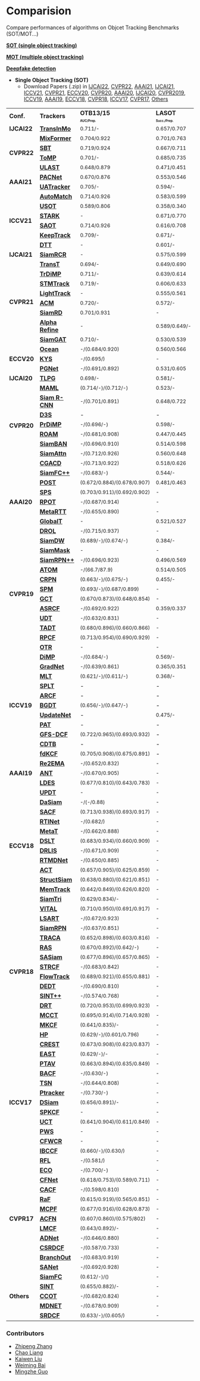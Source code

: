 # Comparision
Compare performances of algorithms on Objcet Tracking Benchmarks (SOT/MOT...)
 
[**SOT (single object tracking)**](https://github.com/JudasDie/Comparison/README.md)

[**MOT (multiple object tracking)**](https://github.com/JudasDie/Comparison/blob/master/Multiple%20Object%20Tracking.md)

[**Deepfake detection**](https://github.com/JudasDie/Comparison/blob/master/Deepfake%20detection.md)


<!-- #### Contents
- [Single Objetc Tracking]() -->


- **Single Object Tracking (SOT)**  
   - Download Papers (.zip) in [IJCAI22](https://drive.google.com/drive/folders/1Xsqj0XGU7cd1QBPqA56hoH4_VIetAoGW?usp=sharing), [CVPR22](https://drive.google.com/drive/folders/16uPvKSKQAz1XFxrM-02PJVC2Hv9ALC-s?usp=sharing), [AAAI21](https://drive.google.com/drive/folders/1UF6A6fGtVa1pt9EICBt6F5OaCUSubUUP?usp=sharing), [IJCAI21](https://drive.google.com/drive/folders/1B2ehCw-7TI7X_eT09q_8ED1F2aycyPDv?usp=sharing), [ICCV21](https://drive.google.com/drive/folders/1aAtR8dE3t8DzvHPWRM8ltt9NAK4AEAve?usp=sharing), [CVPR21](https://drive.google.com/drive/folders/1mpuSefT7ztEKRdRsijTZaAqSypJ_EdSl?usp=sharing), [ECCV20](), [CVPR20](https://drive.google.com/file/d/1eBlzvliOIq508uYeAT5YjPPc_5ZSATXd/view?usp=sharing), [AAAI20](https://drive.google.com/file/d/1EKQHhWVcbzbNQ_4bEIBDP0QOj44vcSMG/view?usp=sharing), [IJCAI20](https://drive.google.com/drive/folders/1tSxv0PIiXl9ZtNIbauf0eLdb3hSKp3Hq?usp=sharing), [CVPR2019](https://drive.google.com/file/d/1M-bWTbtktgha3FinC8YBuIlGZi29BJDP/view?usp=sharing), [ICCV19](https://drive.google.com/file/d/1SGRayZUYMnWm0KdR6xtJr6Jj8aiAsgY_/view?usp=sharing), [AAAI19](https://drive.google.com/file/d/1-h8aqzIprta5jv6RpDThMMCkUaVprNTg/view?usp=sharing), [ECCV18](https://drive.google.com/file/d/1WtAMh6DBlpQ7_5AYFeoABo4rOoMMSblK/view?usp=sharing), [CVPR18](https://drive.google.com/file/d/1OsWnHf-b4ZW1C_5GH6EKx5I8qyHg6Fd0/view?usp=sharing), [ICCV17](https://drive.google.com/file/d/19FtR_qHYMcK2rPmGBzr9HknQr5ru-rgt/view?usp=sharing), [CVPR17](https://drive.google.com/file/d/1xyC7OSbs1wN3Vgy69mU99O1H2sMdf11n/view?usp=sharing), [Others](https://drive.google.com/file/d/1fXQi9N0f7mAvsVV11ksfFOCewjol5Dml/view?usp=sharing)


<table class="center">
   </font>
<font size="1" face="Courier New" >
   <tr>
      <td rowspan="2";><b>Conf.<b></td>
      <td rowspan="2"><b>Trackers<b></td>
      <td><b>OTB13/15<b></td>
      <td><b>LASOT<b></td>
      <td><b>GOT10K<b></td>
      <td><b>TrackingNet<b></td>
      <td><b>VOT20<b></td>
      <td><b>VOT19<b></td>
      <td><b>VOT18<b></td>
      <td><b>VOT17<b></td>
      <td><b>VOT16<b></td>
      <td><b>UAV123<b></td>
      <td><b>NFS<b></td>
      <td><b>TC128<b></td>
      <td><b>OxUvA<b></td>
      <td><b>VOT18LT<b></td>
      <td><b>TNL2K<b></td>
   </tr>
   <tr>
      <td><font size="1"> <b><sup>AUC/Prep.<sup><b></td>
      <td><font size="1"> <b><sup>Succ./Prep.<sup><b></td>
      <td><font size="1"> <b><sup>AO/SR0.5/SR0.75<sup><b></td>
      <td><font size="1"> <b><sup>Succ./Prep.<sup><b></td>
      <td><font size="1"> <b><sup>A/R/EAO<sup><b></td>
      <td><font size="1"> <b><sup>A/R/EAO<sup><b></td>
      <td><font size="1"> <b><sup>A/R/EAO<sup><b></td>
      <td><font size="1"> <b><sup>A/R/EAO<sup><b></td>
      <td><font size="1"> <b><sup>A/R/EAO<sup><b></td>
      <td><font size="1"> <b><sup>Succ./Prep.<sup><b></td>
      <td><font size="1"> <b><sup>Succ./Prep.<sup><b></td>
      <td><font size="1"> <b><sup>Succ./Prep.<sup><b></td>
      <td><font size="1"> <b><sup>M/TPR/TNR<sup><b></td>
      <td><font size="1"> <b><sup>Pr/Re/F<sup><b></td>
      <td><font size="1"> <b><sup>Succ./Prep.<sup><b></td>
   </tr>
    <tr>
      <td rowspan="1"><b>IJCAI22<b></td>
      <td><b><a href="https://arxiv.org/abs/2201.02526">TransInMo</a><b></td>
      <td><sub>0.711/-<sub></td>
      <td><sub>0.657/0.707<sub></td>
      <td><sub>-<sub></td>
      <td><sub>0.817/-<sub></td>
      <td><sub>-<sub></td>
      <td><sub>-<sub></td>
      <td><sub>-<sub></td>
      <td><sub>-<sub></td>
      <td><sub>-<sub></td>
      <td><sub>0.690/0.890<sub></td>
      <td><sub>0.668/0.802<sub></td>
      <td><sub>-<sub></td>
      <td><sub>-<sub></td>
      <td><sub>-<sub></td>
      <td><sub>0.520/0.527<sub></td>
   </tr>
    <tr>
      <td rowspan="4"><b>CVPR22<b></td>
      <td><b><a href="https://arxiv.org/abs/2203.11082">MixFormer</a><b></td>
      <td><sub>0.704/0.922<sub></td>
      <td><sub>0.701/0.763<sub></td>
      <td><sub>0.712/0.800/0.678<sub></td>
      <td><sub>0.839/0.831<sub></td>
      <td><sub>0.762/0.855/0.555<sub></td>
      <td><sub>-<sub></td>
      <td><sub>-<sub></td>
      <td><sub>-<sub></td>
      <td><sub>-<sub></td>
      <td><sub>0.704/0.918<sub></td>
      <td><sub>-<sub></td>
      <td><sub>-<sub></td>
      <td><sub>-<sub></td>
      <td><sub>-<sub></td>
      <td><sub>-<sub></td>
   </tr>
    <tr>
      <td><b><a href="https://arxiv.org/abs/2203.01666">SBT</a><b></td>
      <td><sub>0.719/0.924<sub></td>
      <td><sub>0.667/0.711<sub></td>
      <td><sub>0.704/0.808/0.647<sub></td>
      <td><sub>-<sub></td>
      <td><sub>0.753/0.834/0.529<sub></td>
      <td><sub>-<sub></td>
      <td><sub>-<sub></td>
      <td><sub>-<sub></td>
      <td><sub>-<sub></td>
      <td><sub>-<sub></td>
      <td><sub>-<sub></td>
      <td><sub>-<sub></td>
      <td><sub>-<sub></td>
      <td><sub>-<sub></td>
      <td><sub>-<sub></td>
   </tr>
    <tr>
      <td><b><a href="https://arxiv.org/abs/2203.11192">ToMP</a><b></td>
      <td><sub>0.701/-<sub></td>
      <td><sub>0.685/0.735<sub></td>
      <td><sub>-<sub></td>
      <td><sub>0.815/0.789<sub></td>
      <td><sub>0.453/0.814/0.309<sub></td>
      <td><sub>-<sub></td>
      <td><sub>-<sub></td>
      <td><sub>-<sub></td>
      <td><sub>-<sub></td>
      <td><sub>0.690/-<sub></td>
      <td><sub>0.669/-<sub></td>
      <td><sub>-<sub></td>
      <td><sub>-<sub></td>
      <td><sub>-<sub></td>
      <td><sub>-<sub></td>
   </tr>
    <tr>
      <td><b><a href="https://arxiv.org/abs/2204.01475">ULAST</a><b></td>
      <td><sub>0.648/0.879<sub></td>
      <td><sub>0.471/0.451<sub></td>
      <td><sub>-<sub></td>
      <td><sub>0.654/0.592<sub></td>
      <td><sub>-<sub></td>
      <td><sub>-<sub></td>
      <td><sub>0.571/0.286/0.355<sub></td>
      <td><sub>-<sub></td>
      <td><sub>0.603/0.214/0.417<sub></td>
      <td><sub>-<sub></td>
      <td><sub>-<sub></td>
      <td><sub>-<sub></td>
      <td><sub>-<sub></td>
      <td><sub>-<sub></td>
      <td><sub>-<sub></td>
   </tr>
    <tr>
      <td rowspan="2"><b>AAAI21<b></td>
      <td><b><a href="https://ojs.aaai.org/index.php/AAAI/article/view/16443">PACNet</a><b></td>
      <td><sub>0.670/0.876<sub></td>
      <td><sub>0.553/0.546<sub></td>
      <td><sub>0.582/0.685/0.443<sub></td>
      <td><sub>0.760/0.726<sub></td>
      <td><sub>-<sub></td>
      <td><sub>0.573/0.401/0.300<sub></td>
      <td><sub>-<sub></td>
      <td><sub>-<sub></td>
      <td><sub>-<sub></td>
      <td><sub>0.620/0.827<sub></td>
      <td><sub>-<sub></td>
      <td><sub>-<sub></td>
      <td><sub>-<sub></td>
      <td><sub>-<sub></td>
      <td><sub>-<sub></td>
   </tr>
    <tr>
      <td><b><a href="https://ojs.aaai.org/index.php/AAAI/article/view/16473">UATracker</a><b></td>
      <td><sub>0.705/-<sub></td>
      <td><sub>0.594/-<sub></td>
      <td><sub>-<sub></td>
      <td><sub>-<sub></td>
      <td><sub>-<sub></td>
      <td><sub>-<sub></td>
      <td><sub>-/-/0.458<sub></td>
      <td><sub>-<sub></td>
      <td><sub>-<sub></td>
      <td><sub>0.676/-<sub></td>
      <td><sub>-<sub></td>
      <td><sub>-<sub></td>
      <td><sub>-<sub></td>
      <td><sub>-<sub></td>
      <td><sub>-<sub></td>
   </tr>
    <tr>
      <td rowspan="6"><b>ICCV21<b></td>
      <td><b><a href="https://arxiv.org/abs/2108.00803">AutoMatch</a><b></td>
      <td><sub>0.714/0.926<sub></td>
      <td><sub>0.583/0.599<sub></td>
      <td><sub>0.652/0.766/0.543<sub></td>
      <td><sub>0.760/0.726<sub></td>
      <td><sub>-<sub></td>
      <td><sub>-<sub></td>
      <td><sub>-<sub></td>
      <td><sub>-<sub></td>
      <td><sub>-<sub></td>
      <td><sub>-<sub></td>
      <td><sub>-<sub></td>
      <td><sub>-<sub></td>
      <td><sub>-<sub></td>
      <td><sub>-<sub></td>
      <td><sub>0.472/0.435<sub></td>
   </tr>
   <tr>
      <td><b><a href="https://arxiv.org/abs/2108.12711">USOT</a><b></td>
      <td><sub>0.589/0.806<sub></td>
      <td><sub>0.358/0.340<sub></td>
      <td><sub>-<sub></td>
      <td><sub>0.615/0.566<sub></td>
      <td><sub>0.448/0.600/0.219<sub></td>
      <td><sub>-<sub></td>
      <td><sub>0.578/0.304/0.344<sub></td>
      <td><sub>-<sub></td>
      <td><sub>0.600/0.233/0.402<sub></td>
      <td><sub>-<sub></td>
      <td><sub>-<sub></td>
      <td><sub>-<sub></td>
      <td><sub>-<sub></td>
      <td><sub>-<sub></td>
      <td><sub>-<sub></td>
   </tr>
   <tr>
      <td><b><a href="https://arxiv.org/abs/2103.17154">STARK</a><b></td>
      <td><sub>-<sub></td>
      <td><sub>0.671/0.770<sub></td>
      <td><sub>0.688/0.781/0.641<sub></td>
      <td><sub>0.820/-<sub></td>
      <td><sub>0.481/0.775/0.303<sub></td>
      <td><sub>-<sub></td>
      <td><sub>-<sub></td>
      <td><sub>-<sub></td>
      <td><sub>-<sub></td>
      <td><sub>-<sub></td>
      <td><sub>-<sub></td>
      <td><sub>-<sub></td>
      <td><sub>-<sub></td>
      <td><sub>-<sub></td>
      <td><sub>-<sub></td>
   </tr>
   <tr>
      <td><b><a href="https://arxiv.org/abs/2108.03637">SAOT</a><b></td>
      <td><sub>0.714/0.926<sub></td>
      <td><sub>0.616/0.708<sub></td>
      <td><sub>0.640/0.749/-<sub></td>
      <td><sub>-<sub></td>
      <td><sub>-/-/0.501<sub></td>
      <td><sub>-<sub></td>
      <td><sub>-<sub></td>
      <td><sub>-<sub></td>
      <td><sub>-<sub></td>
      <td><sub>-<sub></td>
      <td><sub>0.656/0.778<sub></td>
      <td><sub>-<sub></td>
      <td><sub>-<sub></td>
      <td><sub>-<sub></td>
      <td><sub>-<sub></td>
   </tr>
   <tr>
      <td><b><a href="https://arxiv.org/abs/2103.16556">KeepTrack</a><b></td>
      <td><sub>0.709/-<sub></td>
      <td><sub>0.671/-<sub></td>
      <td><sub>-<sub></td>
      <td><sub>-<sub></td>
      <td><sub>-<sub></td>
      <td><sub>-<sub></td>
      <td><sub>-<sub></td>
      <td><sub>-<sub></td>
      <td><sub>-<sub></td>
      <td><sub>0.697/-<sub></td>
      <td><sub>0.664/-<sub></td>
      <td><sub>-<sub></td>
      <td><sub>0.809/0.806/0.812<sub></td>
      <td><sub>-<sub></td>
      <td><sub>-<sub></td>
   </tr>
   <tr>
      <td><b><a href="https://openaccess.thecvf.com/content/ICCV2021/papers/Yu_High-Performance_Discriminative_Tracking_With_Transformers_ICCV_2021_paper.pdf">DTT</a><b></td>
      <td><sub>-<sub></td>
      <td><sub>0.601/-<sub></td>
      <td><sub>0.689/-/-<sub></td>
      <td><sub>0.796/0.789<sub></td>
      <td><sub>-<sub></td>
      <td><sub>-<sub></td>
      <td><sub>-<sub></td>
      <td><sub>-<sub></td>
      <td><sub>-<sub></td>
      <td><sub>-<sub></td>
      <td><sub>0.659/-<sub></td>
      <td><sub>-<sub></td>
      <td><sub>-<sub></td>
      <td><sub>-<sub></td>
      <td><sub>-<sub></td>
   </tr>
    <tr>
      <td rowspan="1"><b>IJCAI21<b></td>
      <td><b><a href="https://arxiv.org/abs/2105.11237">SiamRCR</a><b></td>
      <td><sub>-<sub></td>
      <td><sub>0.575/0.599<sub></td>
      <td><sub>0.624/0.752/0.460<sub></td>
      <td><sub>0.764/0.716<sub></td>
      <td><sub>-<sub></td>
      <td><sub>0.602/0.386/0.336<sub></td>
      <td><sub>-<sub></td>
      <td><sub>-<sub></td>
      <td><sub>-<sub></td>
      <td><sub>-<sub></td>
      <td><sub>-<sub></td>
      <td><sub>-<sub></td>
      <td><sub>-<sub></td>
      <td><sub>-<sub></td>
      <td><sub>-<sub></td>
   </tr>
   <tr>
      <td rowspan="8"><b>CVPR21<b></td>
      <td><b><a href="https://arxiv.org/abs/2103.15436.pdf">TransT</a><b></td>
      <td><sub>0.694/-<sub></td>
      <td><sub>0.649/0.690<sub></td>
      <td><sub>0.671/0.768/0.609<sub></td>
      <td><sub>0.814/0.803<sub></td>
      <td><sub>-/-/0.495<sub></td>
      <td><sub>-<sub></td>
      <td><sub>-<sub></td>
      <td><sub>-<sub></td>
      <td><sub>-<sub></td>
      <td><sub>0.691/-<sub></td>
      <td><sub>0.657/-<sub></td>
      <td><sub>-<sub></td>
      <td><sub>-<sub></td>
      <td><sub>-<sub></td>
      <td><sub>-<sub></td>
   </tr>
   <tr>
      <td><b><a href="https://arxiv.org/pdf/2103.11681.pdf">TrDiMP</a><b></td>
      <td><sub>0.711/-<sub></td>
      <td><sub>0.639/0.614<sub></td>
      <td><sub>0.671/0.777/0.583<sub></td>
      <td><sub>0.784/0.731<sub></td>
      <td><sub>-<sub></td>
      <td><sub>-<sub></td>
      <td><sub>0.600/0.141/0.462<sub></td>
      <td><sub>-<sub></td>
      <td><sub>-<sub></td>
      <td><sub>0.675/-<sub></td>
      <td><sub>0.665/-<sub></td>
      <td><sub>-<sub></td>
      <td><sub>-<sub></td>
      <td><sub>-<sub></td>
      <td><sub>-<sub></td>
   </tr>
   <tr>
      <td><b><a href="https://arxiv.org/abs/2104.00324.pdf">STMTrack</a><b></td>
      <td><sub>0.719/-<sub></td>
      <td><sub>0.606/0.633<sub></td>
      <td><sub>0.642/0.737/0.575<sub></td>
      <td><sub>0.803/0.767<sub></td>
      <td><sub>-<sub></td>
      <td><sub>-<sub></td>
      <td><sub>0.590/0.159/0.447<sub></td>
      <td><sub>-<sub></td>
      <td><sub>-<sub></td>
      <td><sub>0.643/-<sub></td>
      <td><sub>-<sub></td>
      <td><sub>-<sub></td>
      <td><sub>-<sub></td>
      <td><sub>-<sub></td>
      <td><sub>-<sub></td>
   </tr>
   <tr>
      <td><b><a href="https://arxiv.org/abs/2104.14545.pdf">LightTrack</a><b></td>
      <td><sub>-<sub></td>
      <td><sub>0.555/0.561<sub></td>
      <td><sub>0.623/0.726/-<sub></td>
      <td><sub>0.733/0.708<sub></td>
      <td><sub>-<sub></td>
      <td><sub>0.552/0.310/0.357<sub></td>
      <td><sub>-<sub></td>
      <td><sub>-<sub></td>
      <td><sub>-<sub></td>
      <td><sub>-<sub></td>
      <td><sub>-<sub></td>
      <td><sub>-<sub></td>
      <td><sub>-<sub></td>
      <td><sub>-<sub></td>
      <td><sub>-<sub></td>
   </tr>
   <tr>
      <td><b><a href="https://arxiv.org/pdf/2012.02776.pdf">ACM</a><b></td>
      <td><sub>0.720/-<sub></td>
      <td><sub>0.572/-<sub></td>
      <td><sub>-<sub></td>
      <td><sub>0.753/0.712<sub></td>
      <td><sub>-<sub></td>
      <td><sub>0.621/0.316/0.362<sub></td>
      <td><sub>-<sub></td>
      <td><sub>-<sub></td>
      <td><sub>0.647/0.098/0.549<sub></td>
      <td><sub>0.648/-<sub></td>
      <td><sub>-<sub></td>
      <td><sub>-<sub></td>
      <td><sub>-<sub></td>
      <td><sub>-<sub></td>
      <td><sub>-<sub></td>
   </tr>
   <tr>
      <td><b><a href="https://arxiv.org/pdf/2104.00829.pdf">SiamRD</a><b></td>
      <td><sub>0.701/0.931<sub></td>
      <td><sub>-<sub></td>
      <td><sub>0.527/0.531<sub></td>
      <td><sub>-<sub></td>
      <td><sub>-<sub></td>
      <td><sub>0.593/0.306/0.341<sub></td>
      <td><sub>0.595/0.131/0.470<sub></td>
      <td><sub>-<sub></td>
      <td><sub>-<sub></td>
      <td><sub>0.643/0.801<sub></td>
      <td><sub>-<sub></td>
      <td><sub>-<sub></td>
      <td><sub>-<sub></td>
      <td><sub>-<sub></td>
      <td><sub>-<sub></td>
   </tr>
   <tr>
      <td><b><a href="https://arxiv.org/pdf/2012.06815.pdf">Alpha Refine</a><b></td>
      <td><sub>-<sub></td>
      <td><sub>0.589/0.649/-<sub></td>
      <td><sub>-<sub></td>
      <td><sub>0.775/0.744<sub></td>
      <td><sub>-<sub></td>
      <td><sub>-<sub></td>
      <td><sub>0.633/0.136/0.476<sub></td>
      <td><sub>-<sub></td>
      <td><sub>-<sub></td>
      <td><sub>-<sub></td>
      <td><sub>-<sub></td>
      <td><sub>-<sub></td>
      <td><sub>-<sub></td>
      <td><sub>-<sub></td>
   </tr>
   <tr>
      <td><b><a href="https://arxiv.org/pdf/2011.11204.pdf">SiamGAT</a><b></td>
      <td><sub>0.710/-<sub></td>
      <td><sub>0.530/0.539<sub></td>
      <td><sub>0.627/0.743/0.488<sub></td>
      <td><sub>0.753/-<sub></td>
      <td><sub>-<sub></td>
      <td><sub>-<sub></td>
      <td><sub>-<sub></td>
      <td><sub>-<sub></td>
      <td><sub>-<sub></td>
      <td><sub>0.646/0.843<sub></td>
      <td><sub>-<sub></td>
      <td><sub>-<sub></td>
      <td><sub>-<sub></td>
      <td><sub>-<sub></td>
      <td><sub>-<sub></td>
   </tr>
   <!-- <tr>
      <td><b><a href="https://arxiv.org/abs/2103.16746">TNL2K</a><b></td>
      <td></td>
      <td></td>
      <td></td>
      <td></td>
      <td><sub>-<sub></td>
      <td><sub>-<sub></td>
      <td><sub>-<sub></td>
      <td><sub>-<sub></td>
      <td><sub>-<sub></td>
      <td></td>
      <td><sub>-<sub></td>
      <td><sub>-<sub></td>
      <td><sub>-<sub></td>
      <td><sub>-<sub></td>
   </tr> -->
   <tr>
      <td rowspan="3"><b>ECCV20<b></td>
      <td><b><a href="https://arxiv.org/pdf/2006.10721.pdf">Ocean</a><b></td>
      <td><sub>-/(0.684/0.920)<sub></td>
      <td><sub>0.560/0.566<sub></td>
      <td><sub>0.611/0.721/-<sub></td>
      <td>-</td>
      <td><sub>0.470/0.715/0.286<sub></td>
      <td><sub>0.594/0.316/0.350<sub></td>
      <td><sub>0.592/0.117/0.489<sub></td>
      <td><sub>-<sub></td>
      <td><sub>-<sub></td>
      <td><sub>-<sub></td>
      <td><sub>-<sub></td>
      <td><sub>-<sub></td>
      <td><sub>-<sub></td>
      <td><sub>-<sub></td>
      <td><sub>0.384/0.377<sub></td>
   </tr>
   <tr>
      <td><b><a href="https://arxiv.org/pdf/2003.11014.pdf">KYS</a><b></td>
      <td><sub>-/(0.695/)<sub></td>
      <td><sub>-<sub></td>
      <td><sub>0.636/0.751/0.515<sub></td>
      <td><sub>0.740/0.688<sub></td>
      <td>-</td>
      <td>-</td>
      <td><sub>0.609/0.143/0.462<sub></td>
      <td>-</td>
      <td>-</td>
      <td>-</td>
      <td><sub>0.635/-<sub></td>
      <td><sub>-<sub></td>
      <td><sub>-<sub></td>
      <td><sub>-<sub></td>
      <td><sub>0.449/0.435<sub></td>
   </tr>
   <tr>
      <td><b><a href="http://www.ecva.net/papers/eccv_2020/papers_ECCV/papers/123670426.pdf">PGNet</a><b></td>
      <td><sub>-/(0.691/0.892)<sub></td>
      <td><sub>0.531/0.605<sub></td>
      <td><sub>-<sub></td>
      <td><sub>-<sub></td>
      <td>-</td>
      <td>-</td>
      <td><sub>0.618/0.192/0.447<sub></td>
      <td>-</td>
      <td>-</td>
      <td>-</td>
      <td><sub>-<sub></td>
      <td><sub>-<sub></td>
      <td><sub>-<sub></td>
      <td><sub>0.679/0.610/0.642<sub></td>
      <td><sub>-<sub></td>
   </tr>
   <!-- <tr>
      <td><b><a href="https://arxiv.org/pdf/1910.08681.pdf">SPARK</a><b></td>
      <td><sub>-/(0.701/0.891)<sub></td>
      <td><sub>0.648/0.722<sub></td>
      <td><sub>0.649/0.728/0.597<sub></td>
      <td><sub>0.812/0.800<sub></td>
      <td>-</td>
      <td>-</td>
      <td><sub>0.609/0.220/0.408<sub></td>
      <td>-</td>
      <td>-</td>
      <td>-</td>
      <td><sub>-<sub></td>
      <td><sub>-<sub></td>
      <td><sub>-<sub></td>
      <td><sub>-<sub></td>
      <td><sub>-<sub></td>
   </tr> -->
    <tr>
      <td rowspan="1"><b>IJCAI20<b></td>
      <td><b><a href="https://www.ijcai.org/proceedings/2020/99">TLPG</a><b></td>
      <td><sub>0.698/-<sub></td>
      <td><sub>0.581/-<sub></td>
      <td><sub>0.629/0.735/-<sub></td>
      <td><sub>0.758/0.706<sub></td>
      <td><sub>-<sub></td>
      <td><sub>-<sub></td>
      <td><sub>0.606/0.149/0.459<sub></td>
      <td><sub>-<sub></td>
      <td><sub>-<sub></td>
      <td><sub>-<sub></td>
      <td><sub>-<sub></td>
      <td><sub>-<sub></td>
      <td><sub>-<sub></td>
      <td><sub>-<sub></td>
      <td><sub>-<sub></td>
   </tr>
   <tr>
      <td rowspan="8"><b>CVPR20<b></td>
      <td><b><a href="https://arxiv.org/pdf/2004.00830v1.pdf">MAML</a><b></td>
      <td><sub>(0.714/-)/(0.712/-)<sub></td>
      <td><sub>0.523/-<sub></td>
      <td>-</td>
      <td><sub>0.757/-<sub></td>
      <td>-</td>
      <td><sub>0.637/0.421/0.295<sub></td>
      <td><sub>0.635/0.220/0.392<sub></td>
      <td>-</td>
      <td>-</td>
      <td>-</td>
      <td>-</td>
      <td>-</td>
      <td><sub>-<sub></td>
      <td><sub>-<sub></td>
      <td><sub>-<sub></td>
   </tr>
   <tr>
      <td><b><a href="https://arxiv.org/pdf/1911.12836.pdf">Siam R-CNN</a><b></td>
      <td><sub>-/(0.701/0.891)<sub></td>
      <td><sub>0.648/0.722<sub></td>
      <td><sub>0.649/0.728/0.597<sub></td>
      <td><sub>0.812/0.800<sub></td>
      <td>-</td>
      <td>-</td>
      <td><sub>0.609/0.220/0.408<sub></td>
      <td>-</td>
      <td>-</td>
      <td><sub>0.649/0.834<sub></td>
      <td><sub>0.639/-<sub></td>
      <td><sub>-<sub></td>
      <td><sub>-<sub></td>
      <td><sub>-<sub></td>
      <td><sub>-<sub></td>
   </tr>
   <tr>
      <td><b><a href="http://arxiv.org/pdf/1911.08862v2.pdf">D3S</a><b></td>
      <td>-</td>
      <td>-</td>
      <td><sub>0.597/0.676/0.462<sub></td>
      <td><sub>0.728/0.664<sub></td>
      <td>-</td>
      <td>-</td>
      <td><sub>0.640/0.150/0.489<sub></td>
      <td>-</td>
      <td><sub>0.660/0.131/0.493<sub></td>
      <td>-</td>
      <td><sub>-<sub></td>
      <td><sub>-<sub></td>
      <td><sub>-<sub></td>
      <td><sub>-<sub></td>
      <td><sub>0.388/0.393<sub></td>
   </tr>
   <tr>
      <td><b><a href="https://arxiv.org/pdf/2003.12565v1.pdf">PrDiMP</a><b></td>
      <td><sub>-/(0.696/-)<sub></td>
      <td><sub>0.598/-<sub></td>
      <td><sub>0.634/0.738/0.543<sub></td>
      <td><sub>0.758/0.704<sub></td>
      <td>-</td>
      <td>-</td>
      <td><sub>0.618/0.165/0.442<sub></td>
      <td>-</td>
      <td>-</td>
      <td><sub>0.680/-<sub></td>
      <td><sub>0.635/-<sub></td>
      <td><sub>-<sub></td>
      <td><sub>-<sub></td>
      <td><sub>-<sub></td>
      <td><sub>-<sub></td>
   </tr>
   <tr>
      <td><b><a href="https://arxiv.org/pdf/1907.12006v3.pdf">ROAM</a><b></td>
      <td><sub>-/(0.681/0.908)<sub></td>
      <td><sub>0.447/0.445<sub></td>
      <td><sub>0.465/0.532/0.236<sub></td>
      <td><sub>0.670/0.623<sub></td>
      <td>-</td>
      <td>-</td>
      <td>-</td>
      <td><sub>0.543/0.195/0.380<sub></td>
      <td><sub>0.599/0.174/0.441<sub></td>
      <td>-</td>
      <td><sub>-<sub></td>
      <td><sub>-<sub></td>
      <td><sub>-<sub></td>
      <td><sub>-<sub></td>
      <td><sub>-<sub></td>
   </tr>
   <tr>
      <td><b><a href="https://arxiv.org/pdf/2003.06761.pdf">SiamBAN</a><b></td>
      <td><sub>-/(0.696/0.910)<sub></td>
      <td><sub>0.514/0.598<sub></td>
      <td>-</td>
      <td>-</td>
      <td>-</td>
      <td><sub>0.602/0.396/0.327<sub></td>
      <td><sub>0.597/0.178/0.452<sub></td>
      <td>-</td>
      <td>-</td>
      <td><sub>0.631/0.833<sub></td>
      <td><sub>0.594/-<sub></td>
      <td><sub>-<sub></td>
      <td><sub>-<sub></td>
      <td><sub>-<sub></td>
      <td><sub>0.41/0.417<sub></td>
   </tr>
   <tr>
      <td><b><a href="https://arxiv.org/pdf/2004.06711v1.pdf">SiamAttn</a><b></td>
      <td><sub>-/(0.712/0.926)<sub></td>
      <td><sub>0.560/0.648<sub></td>
      <td>-</td>
      <td><sub>0.752/-<sub></td>
      <td>-</td>
      <td>-</td>
      <td><sub>0.63/0.16/0.470<sub></td>
      <td>-</td>
      <td><sub>0.68/0.14/0.537<sub></td>
      <td><sub>0.650/0.845<sub></td>
      <td><sub>-<sub></td>
      <td><sub>-<sub></td>
      <td><sub>-<sub></td>
      <td><sub>-<sub></td>
      <td><sub>-<sub></td>
   </tr>
   <tr>
      <td><b><a href="https://openaccess.thecvf.com/content_CVPR_2020/papers/Du_Correlation-Guided_Attention_for_Corner_Detection_Based_Visual_Tracking_CVPR_2020_paper.pdf">CGACD</a><b></td>
      <td><sub>-/(0.713/0.922)<sub></td>
      <td><sub>0.518/0.626<sub></td>
      <td>-</td>
      <td><sub>0.711/0.693<sub></td>
      <td>-</td>
      <td>-</td>
      <td><sub>0.615/0.173/0.449<sub></td>
      <td>-</td>
      <td>-</td>
      <td><sub>0.633/0.833<sub></td>
      <td><sub>-<sub></td>
      <td><sub>-<sub></td>
      <td><sub>-<sub></td>
      <td><sub>-<sub></td>
      <td><sub>-<sub></td>
   </tr>
   <tr>
      <td rowspan="7"><b>AAAI20<b></td>
      <td><b><a href="https://www.aaai.org/Papers/AAAI/2020GB/AAAI-XuY.5104.pdf">SiamFC++</a><b></td>
      <td><sub>-/(0.683/-)<sub></td>
      <td><sub>0.544/-<sub></td>
      <td><sub>0.595/0.695/0.479<sub></td>
      <td><sub>0.754/0.705<sub></td>
      <td>-</td>
      <td><sub>-<sub></td>
      <td><sub>0.587/0.183/0.426<sub></td>
      <td>-</td>
      <td>-</td>
      <td>-</td>
      <td><sub>-<sub></td>
      <td><sub>-<sub></td>
      <td><sub>-<sub></td>
      <td><sub>-<sub></td>
      <td><sub>0.386/0.369<sub></td>
   </tr>
   <tr>
      <td><b><a href="https://aaai.org/Papers/AAAI/2020GB/AAAI-WangN.1288.pdf">POST</a><b></td>
      <td><sub>(0.672/0.884)/(0.678/0.907)<sub></td>
      <td><sub>0.481/0.463<sub></td>
      <td>-</td>
      <td><sub>-<sub></td>
      <td>-</td>
      <td>-</td>
      <td><sub>-<sub></td>
      <td>-</td>
      <td>-</td>
       <td><sub>0.629/0.800<sub></td>
       <td><sub>-<sub></td>
       <td><sub>0.563/0.781<sub></td>
       <td><sub>-<sub></td>
       <td><sub>-<sub></td>
       <td><sub>-<sub></td>
   </tr>
   <tr>
      <td><b><a href="https://arxiv.org/pdf/1912.00597.pdf">SPS</a><b></td>
      <td><sub>(0.703/0.911)/(0.692/0.902)<sub></td>
      <td><sub>-<sub></td>
      <td>-</td>
      <td><sub>-<sub></td>
      <td>-</td>
      <td>-</td>
      <td><sub>0.612/0.169/0.434<sub></td>
      <td>-</td>
      <td><sub>0.625/0.158/0.459<sub></td>
       <td><sub>-<sub></td>
       <td><sub>0.600/-<sub></td>
       <td><sub>-<sub></td>
       <td><sub>-<sub></td>
       <td><sub>-<sub></td>
       <td><sub>-<sub></td>
   </tr>
   <tr>
      <td><b><a href="https://www.aiide.org/ojs/index.php/AAAI/article/view/6956/6810">RPOT</a><b></td>
      <td><sub>-/(0.687/0.914)<sub></td>
      <td><sub>-<sub></td>
      <td>-</td>
      <td><sub>-<sub></td>
      <td>-</td>
      <td>-</td>
      <td><sub>-<sub></td>
      <td>-</td>
      <td>-</td>
      <td><sub>-<sub></td>
      <td><sub>-<sub></td>
      <td><sub>-<sub></td>
      <td><sub>-<sub></td>
      <td><sub>-<sub></td>
      <td><sub>-<sub></td>
   </tr>
   <tr>
      <td><b><a href="https://arxiv.org/pdf/1911.11170.pdf">MetaRTT</a><b></td>
      <td><sub>-/(0.655/0.890)<sub></td>
      <td><sub>-<sub></td>
      <td>-</td>
      <td><sub>-<sub></td>
      <td>-</td>
      <td>-</td>
      <td><sub>-<sub></td>
      <td>-</td>
      <td><sub>-/-/0.346<sub></td>
      <td><sub>0.569/0.809<sub></td>
      <td><sub>-<sub></td>
      <td><sub>0.597/0.800<sub></td>
      <td><sub>-<sub></td>
      <td><sub>-<sub></td>
      <td><sub>-<sub></td>
   </tr>
   <tr>
      <td><b><a href="https://arxiv.org/pdf/1912.08531.pdf">GlobalT</a><b></td>
      <td><sub>-<sub></td>
      <td><sub>0.521/0.527<sub></td>
      <td>-</td>
      <td><sub>0.704/0.656<sub></td>
      <td>-</td>
      <td>-</td>
      <td><sub>-<sub></td>
      <td>-</td>
      <td>-</td>
      <td><sub>-<sub></td>
      <td><sub>-<sub></td>
      <td><sub>-<sub></td>
      <td><sub>0.603/0.574/0.633<sub></td>
      <td><sub>-<sub></td>
      <td><sub>-<sub></td>
   </tr>
   <tr>
      <td><b><a href="https://arxiv.org/pdf/1909.02959.pdf">DROL</a><b></td>
      <td><sub>-/(0.715/0.937)<sub></td>
      <td><sub>-<sub></td>
      <td>-</td>
      <td><sub>0.746/0.708<sub></td>
      <td>-</td>
      <td>-</td>
      <td><sub>0.616/-/0.481<sub></td>
      <td>-</td>
      <td>-</td>
      <td><sub>0.652/0.855<sub></td>
      <td><sub>-<sub></td>
      <td><sub>-<sub></td>
      <td><sub>-<sub></td>
      <td><sub>0.687/0.650<sub></td>
      <td><sub>-<sub></td>
   </tr>

   <tr>
      <td rowspan="12"><b>CVPR19<b></td>
      <td><b><a href="http://openaccess.thecvf.com/content_CVPR_2019/papers/Zhang_Deeper_and_Wider_Siamese_Networks_for_Real-Time_Visual_Tracking_CVPR_2019_paper.pdf">SiamDW</a><b></td>
      <td><sub>(0.689/-)/(0.674/-)<sub></td>
      <td><sub>0.384/-<sub></td>
      <td><sub>0.416/-/-<sub></td>
      <td><sub>-<sub></td>
      <td><sub>-<sub></td>
      <td><sub>-/-/0.242<sub></td>
      <td><sub>-/-/0.270<sub></td>
      <td><sub>-/-/0.246<sub></td>
      <td><sub>-/-/0.304<sub></td>
      <td>-</td>
      <td><sub>-<sub></td>
      <td><sub>-<sub></td>
      <td><sub>-<sub></td>
      <td><sub>-<sub></td>
      <td><sub>0.323/0.326<sub></td>
   </tr>
   <tr>
      <td><b><a href="https://arxiv.org/pdf/1812.05050.pdf">SiamMask</a><b></td>
      <td><sub>-<sub></td>
      <td><sub>-<sub></td>
      <td><sub>-<sub></td>
      <td><sub>-<sub></td>
      <td><sub>-<sub></td>
      <td><sub>-<sub></td>
      <td><sub>0.642/0.295/0.387<sub></td>
      <td><sub>-<sub></td>
      <td><sub>0.670/0.233/0.442<sub></td>
       <td>-</td>
       <td><sub>-<sub></td>
       <td><sub>-<sub></td>
       <td><sub>-<sub></td>
       <td><sub>-<sub></td>
       <td><sub>-<sub></td>
   </tr>
   <tr>
      <td><b><a href="http://openaccess.thecvf.com/content_CVPR_2019/papers/Li_SiamRPN_Evolution_of_Siamese_Visual_Tracking_With_Very_Deep_Networks_CVPR_2019_paper.pdf">SiamRPN++</a><b></td>
      <td><sub>-/(0.696/0.923)<sub></td>
      <td><sub>0.496/0.569<sub></td>
      <td><sub>-<sub></td>
      <td><sub>0.733/0.694<sub></td>
      <td><sub>-<sub></td>
      <td><sub>-<sub></td>
      <td><sub>0.600/0.234/0.414<sub></td>
      <td><sub>-<sub></td>
      <td><sub>-<sub></td>
      <td><sub>0.613/0.807<sub></td>
      <td><sub>-<sub></td>
      <td><sub>-<sub></td>
      <td><sub>-<sub></td>
      <td><sub>-<sub></td>
      <td><sub>0.413/0.412<sub></td>
   </tr>
   <tr>
      <td><b><a href="http://openaccess.thecvf.com/content_CVPR_2019/papers/Danelljan_ATOM_Accurate_Tracking_by_Overlap_Maximization_CVPR_2019_paper.pdf">ATOM</a><b></td>
      <td><sub>-/(66.7/87.9)<sub></td>
      <td><sub>0.514/0.505<sub></td>
      <td><sub>-<sub></td>
      <td><sub>0.703/0.648<sub></td>
      <td>-</td>
      <td>-</td>
      <td><sub>0.590/0.204/0.401<sub></td>
      <td>-</td>
      <td>-</td>
      <td><sub>0.650/-<sub></td>
      <td><sub>0.590/-<sub></td>
      <td><sub>-<sub></td>
      <td><sub>-<sub></td>
      <td><sub>-<sub></td>
      <td><sub>0.401/0.392<sub></td>
   </tr>
   <tr>
      <td><b><a href="http://openaccess.thecvf.com/content_CVPR_2019/papers/Fan_Siamese_Cascaded_Region_Proposal_Networks_for_Real-Time_Visual_Tracking_CVPR_2019_paper.pdf">CRPN</a><b></td>
      <td><sub>(0.663/-)/(0.675/-)<sub></td>
      <td><sub>0.455/-<sub></td>
      <td><sub>-<sub></td>
      <td><sub>0.669/0.619<sub></td>
      <td>-</td>
      <td>-</td>
      <td>-</td>
      <td><sub>-/-/0.273<sub></td>
      <td><sub>0.594/-/0.363<sub></td>
      <td>-</td>
      <td><sub>-<sub></td>
      <td><sub>-<sub></td>
      <td><sub>-<sub></td>
      <td><sub>-<sub></td>
      <td><sub>-<sub></td>
   </tr>
   <tr>
      <td><b><a href="http://openaccess.thecvf.com/content_CVPR_2019/papers/Wang_SPM-Tracker_Series-Parallel_Matching_for_Real-Time_Visual_Object_Tracking_CVPR_2019_paper.pdf">SPM</a><b></td>
      <td><sub>(0.693/-)/(0.687/0.899)<sub></td>
      <td><sub>-<sub></td>
      <td>-</td>
      <td><sub>-<sub></td>
      <td>-</td>
      <td>-</td>
      <td><sub>-<sub></td>
      <td><sub>0.580/0.300/0.338<sub></td>
      <td><sub>0.620/0.210/0.434<sub></td>
      <td><sub>-<sub></td>
      <td><sub>-<sub></td>
      <td><sub>-<sub></td>
      <td><sub>-<sub></td>
      <td><sub>-<sub></td>
      <td><sub>-<sub></td>
   </tr>

   <tr>
      <td><b><a href="http://openaccess.thecvf.com/content_CVPR_2019/papers/Gao_Graph_Convolutional_Tracking_CVPR_2019_paper.pdf">GCT</a><b></td>
      <td><sub>(0.670/0.873)/(0.648/0.854)<sub></td>
      <td><sub>-<sub></td>
      <td>-</td>
      <td>-</td>
      <td>-</td>
      <td><sub>-<sub></td>
      <td><sub>-<sub></td>
      <td><sub>-/-/0.269<sub></td>
      <td>-</td>
      <td><sub>0.508/0.732<sub></td>
      <td><sub>-<sub></td>
      <td><sub>-<sub></td>
      <td><sub>-<sub></td>
      <td><sub>-<sub></td>
      <td><sub>-<sub></td>
   </tr>
   <tr>
      <td><b><a href="http://openaccess.thecvf.com/content_CVPR_2019/papers/Dai_Visual_Tracking_via_Adaptive_Spatially-Regularized_Correlation_Filters_CVPR_2019_paper.pdf">ASRCF</a><b></td>
      <td><sub>-/(0.692/0.922)<sub></td>
      <td class="red"><sub>0.359/0.337<sub></td>
      <td>-</td>
      <td><sub>-<sub></td>
      <td>-</td>
      <td>-</td>
      <td><sub>-<sub></td>
      <td><sub>0.494/0.234/0.328<sub></td>
      <td><sub>0.563/0.187/0..391<sub></td>
       <td>-</td>
       <td><sub>-<sub></td>
       <td><sub>0.603/0.825<sub></td>
       <td><sub>-<sub></td>
       <td><sub>-<sub></td>
       <td><sub>-<sub></td>
   </tr>
   <tr>
      <td><b><a href="https://arxiv.org/pdf/1904.01828.pdf">UDT</a><b></td>
      <td><sub>-/(0.632/0.831)<sub></td>
      <td><sub>-<sub></td>
      <td>-</td>
      <td><sub>-<sub></td>
      <td>-</td>
      <td>-</td>
      <td><sub>-<sub></td>
      <td>-</td>
      <td><sub>0.53/-/0.301<sub></td>
      <td><sub>-<sub></td>
      <td><sub>-<sub></td>
      <td><sub>0.541/0.717<sub></td>
      <td><sub>-<sub></td>
      <td><sub>-<sub></td>
      <td><sub>-<sub></td>
   </tr>
   <tr>
      <td><b><a href="https://arxiv.org/pdf/1904.01772.pdf">TADT</a><b></td>
      <td><sub>(0.680/0.896)/(0.660/0.866)<sub></td>
      <td><sub>-<sub></td>
      <td>-</td>
      <td><sub>-<sub></td>
      <td>-</td>
      <td>-</td>
      <td><sub>-<sub></td>
      <td>-</td>
      <td><sub>0.550/-/0.299<sub></td>
      <td><sub>-<sub></td>
      <td><sub>-<sub></td>
      <td><sub>0.562/-<sub></td>
      <td><sub>-<sub></td>
      <td><sub>-<sub></td>
      <td><sub>-<sub></td>
   </tr>
   <tr>
      <td><b><a href="http://openaccess.thecvf.com/content_CVPR_2019/papers/Sun_ROI_Pooled_Correlation_Filters_for_Visual_Tracking_CVPR_2019_paper.pdf">RPCF</a><b></td>
      <td><sub>(0.713/0.954)/(0.690/0.929)<sub></td>
      <td><sub>-<sub></td>
      <td>-</td>
      <td><sub>-<sub></td>
      <td>-</td>
      <td>-</td>
      <td><sub>-<sub></td>
      <td><sub>0.500/0.234/0.316<sub></td>
      <td><sub>-<sub></td>
      <td><sub>-<sub></td>
      <td><sub>-<sub></td>
      <td><sub><sub></td>
      <td><sub>-<sub></td>
      <td><sub>-<sub></td>
      <td><sub>-<sub></td>
   </tr>
   <tr>
      <td><b><a href="http://openaccess.thecvf.com/content_CVPR_2019/papers/Kart_Object_Tracking_by_Reconstruction_With_View-Specific_Discriminative_Correlation_Filters_CVPR_2019_paper.pdf">OTR</a><b></td>
      <td><sub>-<sub></td>
      <td><sub>-<sub></td>
      <td>-</td>
      <td><sub>-<sub></td>
      <td>-</td>
      <td>-</td>
      <td><sub>-<sub></td>
      <td><sub>-<sub></td>
      <td><sub>-<sub></td>
      <td><sub>-<sub></td>
      <td><sub>-<sub></td>
      <td><sub><sub></td>
      <td><sub>-<sub></td>
      <td><sub>-<sub></td>
      <td><sub>-<sub></td>
   </tr>
   <tr>
      <td rowspan="11"><b>ICCV19<b></td>
      <td><b><a href="http://openaccess.thecvf.com/content_ICCV_2019/papers/Bhat_Learning_Discriminative_Model_Prediction_for_Tracking_ICCV_2019_paper.pdf">DiMP</a><b></td>
      <td><sub>-/(0.684/-)<sub></td>
      <td><sub>0.569/-<sub></td>
      <td><sub>0.611/0.717/0.492<sub></td>
      <td><sub>0.740/0.687<sub></td>
      <td>-</td>
      <td>-</td>
      <td><sub>0.597/0.153/0.440<sub></td>
      <td>-</td>
      <td>-</td>
      <td><sub>0.654/-<sub></td>
      <td><sub>0.620/-<sub></td>
      <td>-</td>
      <td>-</td>
      <td>-</td>
      <td><sub>0.447/0.434<sub></td>
   </tr>
   <tr>
      <td><b><a href="http://openaccess.thecvf.com/content_ICCV_2019/papers/Li_GradNet_Gradient-Guided_Network_for_Visual_Object_Tracking_ICCV_2019_paper.pdf">GradNet</a><b></td>
      <td><sub>-/(0.639/0.861)<sub></td>
      <td><sub>0.365/0.351<sub></td>
      <td>-</td>
      <td>-</td>
      <td>-</td>
      <td>-</td>
      <td>-</td>
      <td><sub>0.507/0.375/0.247<sub></td>
      <td>-</td>
      <td>-</td>
      <td>-</td>
      <td>-</td>
      <td>-</td>
      <td>-</td>
      <td><sub>0.317/0.318<sub></td>
   </tr>
   <tr>
      <td><b><a href="http://openaccess.thecvf.com/content_ICCV_2019/papers/Choi_Deep_Meta_Learning_for_Real-Time_Target-Aware_Visual_Tracking_ICCV_2019_paper.pdf">MLT</a><b></td>
      <td><sub>(0.621/-)/(0.611/-)<sub></td>
      <td><sub>0.368/-<sub></td>
      <td>-</td>
      <td>-</td>
      <td>-</td>
      <td>-</td>
      <td>-</td>
      <td>-</td>
      <td>-</td>
      <td>-</td>
      <td>-</td>
      <td><sub>0.498/-<sub></td>
      <td>-</td>
      <td>-</td>
      <td><sub>-<sub></td>
   </tr>
   <tr>
      <td><b><a href="http://openaccess.thecvf.com/content_ICCV_2019/papers/Yan_Skimming-Perusal_Tracking_A_Framework_for_Real-Time_and_Robust_Long-Term_Tracking_ICCV_2019_paper.pdf">SPLT</a><b></td>
      <td>-</td>
      <td>-</td>
      <td>-</td>
      <td>-</td>
      <td>-</td>
      <td>-</td>
      <td>-</td>
      <td>-</td>
      <td>-</td>
      <td>-</td>
      <td>-</td>
      <td>-</td>
      <td><sub>0.622/0.498/0.776<sub></td>
      <td><sub>0.633/0.600<sub></td>
      <td><sub>-<sub></td>
   </tr>
   <tr>
      <td><b><a href="http://openaccess.thecvf.com/content_ICCV_2019/papers/Huang_Learning_Aberrance_Repressed_Correlation_Filters_for_Real-Time_UAV_Tracking_ICCV_2019_paper.pdf">ARCF</a><b></td>
      <td>-</td>
      <td>-</td>
      <td>-</td>
      <td>-</td>
      <td>-</td>
      <td>-</td>
      <td>-</td>
      <td>-</td>
      <td>-</td>
      <td><sub>0.473/0.666<sub></td>
      <td>-</td>
      <td>-</td>
      <td>-</td>
      <td>-</td>
      <td><sub>-<sub></td>
   </tr>
   <tr>
      <td><b><a href="http://openaccess.thecvf.com/content_ICCV_2019/papers/Huang_Bridging_the_Gap_Between_Detection_and_Tracking_A_Unified_Approach_ICCV_2019_paper.pdf">BGDT</a><b></td>
      <td><sub>(0.656/-)/(0.647/-)<sub></td>
      <td>-</td>
      <td>-</td>
      <td>-</td>
      <td>-</td>
      <td>-</td>
      <td>-</td>
      <td>-</td>
      <td>-</td>
      <td><sub>0.586/-<sub></td>
      <td><sub>0.515/-<sub></td>
      <td>-</td>
      <td>-</td>
      <td>-</td>
      <td><sub>-<sub></td>
   </tr>
   <tr>
      <td><b><a href="http://openaccess.thecvf.com/content_ICCV_2019/papers/Zhang_Learning_the_Model_Update_for_Siamese_Trackers_ICCV_2019_paper.pdf">UpdateNet</a><b></td>
      <td>-</td>
      <td><sub>0.475/-<sub></td>
      <td>-</td>
      <td><sub>0.677/0.625<sub></td>
      <td>-</td>
      <td>-</td>
      <td>-/-/0.393</td>
      <td>-</td>
      <td><sub>0.610/0.206/0.481<sub></td>
      <td>-</td>
      <td>-</td>
      <td>-</td>
      <td>-</td>
      <td>-</td>
      <td><sub>-<sub></td>
   </tr>
   <tr>
      <td><b><a href="http://openaccess.thecvf.com/content_ICCV_2019/papers/Wiyatno_Physical_Adversarial_Textures_That_Fool_Visual_Object_Tracking_ICCV_2019_paper.pdf">PAT</a><b></td>
      <td>-</td>
      <td>-</td>
      <td>-</td>
      <td>-</td>
      <td>-</td>
      <td>-</td>
      <td>-</td>
      <td>-</td>
      <td>-</td>
      <td>-</td>
      <td>-</td>
      <td>-</td>
      <td>-</td>
      <td>-</td>
      <td><sub>-<sub></td>
   </tr>
   <tr>
      <td><b><a href="http://openaccess.thecvf.com/content_ICCV_2019/papers/Xu_Joint_Group_Feature_Selection_and_Discriminative_Filter_Learning_for_Robust_ICCV_2019_paper.pdf">GFS-DCF</a><b></td>
      <td><sub>(0.722/0.965)/(0.693/0.932)<sub></td>
      <td>-</td>
      <td>-</td>
      <td><sub>0.6090/0.5657<sub></td>
      <td>-</td>
      <td>-</td>
      <td><sub>0.511/0.143/0.397<sub></td>
      <td>-</td>
      <td>-</td>
      <td>-</td>
      <td>-</td>
      <td>-</td>
      <td>-</td>
      <td>-</td>
      <td><sub>-<sub></td>
   </tr>
   <tr>
      <td><b><a href="http://openaccess.thecvf.com/content_ICCV_2019/papers/Lukezic_CDTB_A_Color_and_Depth_Visual_Object_Tracking_Dataset_and_ICCV_2019_paper.pdf">CDTB</a><b></td>
      <td>-</td>
      <td>-</td>
      <td>-</td>
      <td>-</td>
      <td>-</td>
      <td>-</td>
      <td>-</td>
      <td>-</td>
      <td>-</td>
      <td>-</td>
      <td>-</td>
      <td>-</td>
      <td>-</td>
      <td>-</td>
      <td><sub>-<sub></td>
   </tr>
   <tr>
      <td><b><a href="https://openaccess.thecvf.com/content_ICCV_2019/papers/Zheng_Fast-deepKCF_Without_Boundary_Effect_ICCV_2019_paper.pdf">fdKCF</a><b></td>
      <td><sub>(0.705/0.908)/(0.675/0.891)<sub></td>
      <td>-</td>
      <td>-</td>
      <td>-</td>
      <td>-</td>
      <td>-</td>
      <td>-</td>
      <td><sub>-/-/0.265<sub></td>
      <td><sub>-/-/0.347<sub></td>
      <td>-</td>
      <td>-</td>
      <td>-</td>
      <td>-</td>
      <td>-</td>
      <td><sub>-<sub></td>
   </tr>
   <tr>
      <td rowspan="3"><b>AAAI19<b></td>
      <td><b><a href="https://www.aaai.org/ojs/index.php/AAAI/article/view/4862/4735">Re2EMA</a><b></td>
      <td><sub>-/(0.652/0.832)<sub></td>
      <td><sub>-<sub></td>
      <td><sub>-<sub></td>
      <td><sub>-<sub></td>
      <td>-</td>
      <td><sub>-<sub></td>
      <td><sub>-<sub></td>
      <td>-</td>
      <td>-</td>
      <td>-</td>
      <td><sub>-<sub></td>
      <td><sub>0.521/0.695<sub></td>
      <td><sub>-<sub></td>
      <td><sub>-<sub></td>
      <td><sub>-<sub></td>
   </tr>
   <tr>
      <td><b><a href="https://faculty.ucmerced.edu/mhyang/papers/aaai2019_tracking.pdf">ANT</a><b></td>
      <td><sub>-/(0.670/0.905)<sub></td>
      <td><sub>-<sub></td>
      <td>-</td>
      <td><sub>-<sub></td>
      <td>-</td>
      <td>-</td>
      <td><sub>-<sub></td>
      <td>-</td>
      <td>-</td>
       <td><sub>-<sub></td>
       <td><sub>-<sub></td>
       <td><sub>-<sub></td>
       <td><sub>-<sub></td>
       <td><sub>-<sub></td>
       <td><sub>-<sub></td>
   </tr>
   <tr>
      <td><b><a href="https://arxiv.org/pdf/1712.05231.pdf">LDES</a><b></td>
      <td><sub>(0.677/0.810)/(0.643/0.783)<sub></td>
      <td><sub>-<sub></td>
      <td>-</td>
      <td><sub>-<sub></td>
      <td>-</td>
      <td>-</td>
      <td><sub>-<sub></td>
      <td>-</td>
      <td><sub>-<sub></td>
       <td><sub>-<sub></td>
       <td><sub>-<sub></td>
       <td><sub>-<sub></td>
       <td><sub>-<sub></td>
       <td><sub>-<sub></td>
       <td><sub>-<sub></td>
   </tr>
   </tr>
   <tr>
      <td rowspan="12"><b>ECCV18<b></td>
      <td><b><a href="http://openaccess.thecvf.com/content_ECCV_2018/papers/Goutam_Bhat_Unveiling_the_Power_ECCV_2018_paper.pdf">UPDT</a><b></td>
      <td><sub>-<sub></td>
      <td><sub>-<sub></td>
      <td><sub>-<sub></td>
      <td>-</td>
      <td><sub>-<sub></td>
      <td><sub>-<sub></td>
      <td><sub>-<sub></td>
      <td><sub>0.532/0.182/0.378<sub></td>
      <td><sub>0.550/-<sub></td>
      <td><sub>0.541/-<sub></td>
      <td><sub>0.622/-<sub></td>
      <td><sub>-<sub></td>
      <td><sub>-<sub></td>
      <td><sub>-<sub></td>
      <td><sub>-<sub></td>
   </tr>
   <tr>
      <td><b><a href="http://openaccess.thecvf.com/content_ECCV_2018/papers/Zheng_Zhu_Distractor-aware_Siamese_Networks_ECCV_2018_paper.pdf">DaSiam</a><b></td>
      <td><sub>-/(-/0.88)<sub></td>
      <td><sub>-<sub></td>
      <td><sub>-<sub></td>
      <td><sub>-<sub></td>
      <td>-</td>
      <td>-</td>
      <td><sub>-<sub></td>
      <td><sub>0.560/0.340/0.326<sub></td>
      <td><sub>0.610/0.220/0.411<sub></td>
      <td><sub>0.586/0.796<sub></td>
      <td><sub>-<sub></td>
      <td><sub>-<sub></td>
      <td><sub>-<sub></td>
      <td><sub>-<sub></td>
      <td><sub>-<sub></td>
   </tr>
   <tr>
      <td><b><a href="http://openaccess.thecvf.com/content_ECCV_2018/papers/mengdan_zhang_Visual_Tracking_via_ECCV_2018_paper.pdf">SACF</a><b></td>
      <td><sub>(0.713/0.938)/(0.693/0.917)<sub></td>
      <td><sub>-<sub></td>
      <td><sub>-<sub></td>
      <td><sub>-<sub></td>
      <td>-</td>
      <td>-</td>
      <td><sub>-<sub></td>
      <td>-</td>
      <td>-</td>
      <td>-</td>
      <td><sub>-<sub></td>
      <td><sub>-<sub></td>
      <td><sub>-<sub></td>
      <td><sub>-<sub></td>
      <td><sub>-<sub></td>
   </tr>
   <tr>
      <td><b><a href="http://openaccess.thecvf.com/content_ECCV_2018/papers/Yingjie_Yao_Joint_Representation_and_ECCV_2018_paper.pdf">RTINet</a><b></td>
      <td><sub>-/(0.682/)<sub></td>
      <td><sub>-<sub></td>
      <td><sub>-<sub></td>
      <td><sub>-<sub></td>
      <td>-</td>
      <td>-</td>
      <td><sub>-<sub></td>
      <td>-</td>
      <td><sub>0.57/-/0.298<sub></td>
      <td>-</td>
      <td><sub>-<sub></td>
      <td><sub>0.602/-<sub></td>
      <td><sub>-<sub></td>
      <td><sub>-<sub></td>
      <td><sub>-<sub></td>
   </tr>
   <tr>
      <td><b><a href="http://openaccess.thecvf.com/content_ECCV_2018/papers/Eunbyung_Park_Meta-Tracker_Fast_and_ECCV_2018_paper.pdf">MetaT</a><b></td>
      <td><sub>-/(0.662/0.888)<sub></td>
      <td><sub>-<sub></td>
      <td><sub>-<sub></td>
      <td><sub>-<sub></td>
      <td>-</td>
      <td>-</td>
      <td><sub>-<sub></td>
      <td>-</td>
      <td><sub>0.519/-/0.317<sub></td>
      <td>-</td>
      <td><sub>-<sub></td>
      <td><sub>-<sub></td>
      <td><sub>-<sub></td>
      <td><sub>-<sub></td>
      <td><sub>-<sub></td>
   </tr>
   <tr>
      <td><b><a href="http://openaccess.thecvf.com/content_ECCV_2018/papers/Xiankai_Lu_Deep_Regression_Tracking_ECCV_2018_paper.pdf">DSLT</a><b></td>
      <td><sub>(0.683/0.934)/(0.660/0.909)<sub></td>
      <td><sub>-<sub></td>
      <td><sub>-<sub></td>
      <td><sub>-<sub></td>
      <td>-</td>
      <td>-</td>
      <td><sub>-<sub></td>
      <td>-</td>
      <td><sub>-/-/0.332<sub></td>
      <td><sub>0.530/0.746<sub></td>
      <td><sub>-<sub></td>
      <td><sub>0.587/0.807<sub></td>
      <td><sub>-<sub></td>
      <td><sub>-<sub></td>
      <td><sub>-<sub></td>
   </tr>
   <tr>
      <td><b><a href="http://openaccess.thecvf.com/content_ECCV_2018/papers/Liangliang_Ren_Deep_Reinforcement_Learning_ECCV_2018_paper.pdf">DRLIS</a><b></td>
      <td><sub>-/(0.671/0.909)<sub></td>
      <td><sub>-<sub></td>
      <td><sub>-<sub></td>
      <td><sub>-<sub></td>
      <td>-</td>
      <td>-</td>
      <td><sub>-<sub></td>
      <td>-</td>
      <td><sub>-<sub></td>
      <td>-</td>
      <td><sub>-<sub></td>
      <td><sub>0.590/0.818<sub></td>
      <td><sub>-<sub></td>
      <td><sub>-<sub></td>
      <td><sub>-<sub></td>
   </tr>
   <tr>
      <td><b><a href="http://openaccess.thecvf.com/content_ECCV_2018/papers/Ilchae_Jung_Real-Time_MDNet_ECCV_2018_paper.pdf">RTMDNet</a><b></td>
      <td><sub>-/(0.650/0.885)<sub></td>
      <td><sub>-<sub></td>
      <td><sub>-<sub></td>
      <td><sub>-<sub></td>
      <td>-</td>
      <td>-</td>
      <td><sub>-<sub></td>
      <td>-</td>
      <td>-</td>
      <td><sub>0.528/0.772<sub></td>
      <td><sub>-<sub></td>
      <td><sub>0.563/0.788<sub></td>
      <td><sub>-<sub></td>
      <td><sub>-<sub></td>
      <td><sub>-<sub></td>
   </tr>
   <tr>
      <td><b><a href="http://openaccess.thecvf.com/content_ECCV_2018/papers/Boyu_Chen_Real-time_Actor-Critic_Tracking_ECCV_2018_paper.pdf">ACT</a><b></td>
      <td><sub>(0.657/0.905)/(0.625/0.859)<sub></td>
      <td><sub>-<sub></td>
      <td><sub>-<sub></td>
      <td><sub>-<sub></td>
      <td>-</td>
      <td>-</td>
      <td><sub>-<sub></td>
      <td>-</td>
      <td><sub>-/-/0.275<sub></td>
      <td>-</td>
      <td><sub>-<sub></td>
      <td><sub>-<sub></td>
      <td><sub>-<sub></td>
      <td><sub>-<sub></td>
      <td><sub>-<sub></td>
   </tr>
   <tr>
      <td><b><a href="http://openaccess.thecvf.com/content_ECCV_2018/papers/Yunhua_Zhang_Structured_Siamese_Network_ECCV_2018_paper.pdf">StructSiam</a><b></td>
      <td><sub>(0.638/0.880)/(0.621/0.851)<sub></td>
      <td><sub>-<sub></td>
      <td><sub>-<sub></td>
      <td><sub>-<sub></td>
      <td>-</td>
      <td>-</td>
      <td><sub>-<sub></td>
      <td>-</td>
      <td><sub>-/-/0.264<sub></td>
      <td>-</td>
      <td><sub>-<sub></td>
      <td><sub>-<sub></td>
      <td><sub>-<sub></td>
      <td><sub>-<sub></td>
      <td><sub>-<sub></td>
   </tr>
   <tr>
      <td><b><a href="http://openaccess.thecvf.com/content_ECCV_2018/papers/Tianyu_Yang_Learning_Dynamic_Memory_ECCV_2018_paper.pdf">MemTrack</a><b></td>
      <td><sub>(0.642/0.849)/(0.626/0.820)<sub></td>
      <td><sub>-<sub></td>
      <td><sub>-<sub></td>
      <td><sub>-<sub></td>
      <td>-</td>
      <td>-</td>
      <td><sub>-<sub></td>
      <td>-</td>
      <td><sub>0.53/-/0.273<sub></td>
      <td>-</td>
      <td><sub>-<sub></td>
      <td><sub>-<sub></td>
      <td><sub>-<sub></td>
      <td><sub>-<sub></td>
      <td><sub>-<sub></td>
   </tr>
   <tr>
      <td><b><a href="http://openaccess.thecvf.com/content_ECCV_2018/papers/Xingping_Dong_Triplet_Loss_with_ECCV_2018_paper.pdf">SiamTri</a><b></td>
      <td><sub>(0.629/0.834)/-<sub></td>
      <td><sub>-<sub></td>
      <td><sub>-<sub></td>
      <td><sub>-<sub></td>
      <td>-</td>
      <td><sub>-<sub></td>
      <td><sub>-<sub></td>
      <td><sub>-/-/0.215<sub></td>
      <td>-</td>
      <td>-</td>
      <td><sub>-<sub></td>
      <td><sub>-<sub></td>
      <td><sub>-<sub></td>
      <td><sub>-<sub></td>
      <td><sub>-<sub></td>
   </tr>
   <tr>
      <td rowspan="14"><b>CVPR18<b></td>
      <td><b><a href="https://openaccess.thecvf.com/content_cvpr_2018/papers/Song_VITAL_VIsual_Tracking_CVPR_2018_paper.pdf">VITAL</a><b></td>
      <td><sub>(0.710/0.950)/(0.691/0.917)<sub></td>
      <td><sub>-<sub></td>
      <td><sub>-<sub></td>
      <td><sub>-<sub></td>
      <td>-</td>
      <td><sub>-<sub></td>
      <td><sub>-<sub></td>
      <td>-</td>
      <td><sub>-/-/0.323<sub></td>
      <td>-</td>
      <td><sub>-<sub></td>
      <td><sub>-<sub></td>
      <td><sub>-<sub></td>
      <td><sub>-<sub></td>
      <td><sub>0.366/0.353<sub></td>
   </tr>
   <tr>
      <td><b><a href="https://openaccess.thecvf.com/content_cvpr_2018/papers/Sun_Learning_Spatial-Aware_Regressions_CVPR_2018_paper.pdf">LSART</a><b></td>
      <td><sub>-/(0.672/0.923)<sub></td>
      <td><sub>-<sub></td>
      <td>-</td>
      <td><sub>-<sub></td>
      <td>-</td>
      <td>-</td>
      <td><sub>-<sub></td>
      <td><sub>0.493/0.218/0.323<sub></td>
      <td>-</td>
       <td><sub>-<sub></td>
       <td><sub>-<sub></td>
       <td><sub>-<sub></td>
       <td><sub>-<sub></td>
       <td><sub>-<sub></td>
       <td><sub>-<sub></td>
   </tr>
   <tr>
      <td><b><a href="https://openaccess.thecvf.com/content_cvpr_2018/papers/Li_High_Performance_Visual_CVPR_2018_paper.pdf">SiamRPN</a><b></td>
      <td><sub>-/(0.637/0.851)<sub></td>
      <td><sub>-<sub></td>
      <td>-</td>
      <td><sub>-<sub></td>
      <td>-</td>
      <td>-</td>
      <td><sub>-<sub></td>
      <td><sub>-/-/0.243<sub></td>
      <td><sub>0.56/-/0.344<sub></td>
       <td><sub>-<sub></td>
       <td><sub>-<sub></td>
       <td><sub>-<sub></td>
       <td><sub>-<sub></td>
       <td><sub>-<sub></td>
       <td><sub>-<sub></td>
   </tr>
   <tr>
      <td><b><a href="https://openaccess.thecvf.com/content_cvpr_2018/papers/Choi_Context-Aware_Deep_Feature_CVPR_2018_paper.pdf">TRACA</a><b></td>
      <td><sub>(0.652/0.898)/(0.603/0.816)<sub></td>
      <td><sub>-<sub></td>
      <td>-</td>
      <td><sub>-<sub></td>
      <td>-</td>
      <td>-</td>
      <td><sub>-<sub></td>
      <td>-</td>
      <td><sub>-<sub></td>
       <td><sub>-<sub></td>
       <td><sub>-<sub></td>
       <td><sub>-<sub></td>
       <td><sub>-<sub></td>
       <td><sub>-<sub></td>
       <td><sub>-<sub></td>
   </tr>
   <tr>
      <td><b><a href="https://openaccess.thecvf.com/content_cvpr_2018/papers/Wang_Learning_Attentions_Residual_CVPR_2018_paper.pdf">RAS</a><b></td>
      <td><sub>(0.670/0.892)/(0.642/-)<sub></td>
      <td><sub>-<sub></td>
      <td>-</td>
      <td><sub>-<sub></td>
      <td>-</td>
      <td>-</td>
      <td><sub>-<sub></td>
      <td><sub>-/-/0.283<sub></td>
      <td><sub>-<sub></td>
       <td><sub>-<sub></td>
       <td><sub>-<sub></td>
       <td><sub>-<sub></td>
       <td><sub>-<sub></td>
       <td><sub>-<sub></td>
       <td><sub>-<sub></td>
   </tr>
   <tr>
      <td><b><a href="https://openaccess.thecvf.com/content_cvpr_2018/papers/He_A_Twofold_Siamese_CVPR_2018_paper.pdf">SASiam</a><b></td>
      <td><sub>(0.677/0.896)/(0.657/0.865)<sub></td>
      <td><sub>-<sub></td>
      <td>-</td>
      <td><sub>-<sub></td>
      <td>-</td>
      <td>-</td>
      <td><sub>-<sub></td>
      <td><sub>0.500/0.459/0.236<sub></td>
      <td><sub>0.540/-/0.291<sub></td>
       <td><sub>-<sub></td>
       <td><sub>-<sub></td>
       <td><sub>-<sub></td>
       <td><sub>-<sub></td>
       <td><sub>-<sub></td>
       <td><sub>-<sub></td>
   </tr>
   <tr>
      <td><b><a href="https://openaccess.thecvf.com/content_cvpr_2018/papers/Li_Learning_Spatial-Temporal_Regularized_CVPR_2018_paper.pdf">STRCF</a><b></td>
      <td><sub>-/(0.683/0.842)<sub></td>
      <td><sub>-<sub></td>
      <td>-</td>
      <td><sub>-<sub></td>
      <td>-</td>
      <td>-</td>
      <td><sub>-<sub></td>
      <td>-</td>
      <td><sub>0.550/-/0.313<sub></td>
       <td><sub>-<sub></td>
       <td><sub>-<sub></td>
       <td><sub>0.601/-<sub></td>
       <td><sub>-<sub></td>
       <td><sub>-<sub></td>
       <td><sub>-<sub></td>
   </tr>
   <tr>
      <td><b><a href="https://openaccess.thecvf.com/content_cvpr_2018/papers/Zhu_End-to-End_Flow_Correlation_CVPR_2018_paper.pdf">FlowTrack</a><b></td>
      <td><sub>(0.689/0.921)/(0.655/0.881)<sub></td>
      <td><sub>-<sub></td>
      <td>-</td>
      <td><sub>-<sub></td>
      <td>-</td>
      <td>-</td>
      <td><sub>-<sub></td>
      <td>-</td>
      <td><sub>0.570/-/0.341<sub></td>
       <td><sub>-<sub></td>
       <td><sub>-<sub></td>
       <td><sub>-<sub></td>
       <td><sub>-<sub></td>
       <td><sub>-<sub></td>
       <td><sub>-<sub></td>
   </tr>
   <tr>
      <td><b><a href="https://openaccess.thecvf.com/content_cvpr_2018/papers/Meshgi_Efficient_Diverse_Ensemble_CVPR_2018_paper.pdf">DEDT</a><b></td>
      <td><sub>-/(0.690/0.810)<sub></td>
      <td><sub>-<sub></td>
      <td>-</td>
      <td><sub>-<sub></td>
      <td>-</td>
      <td>-</td>
      <td><sub>-<sub></td>
      <td>-</td>
      <td><sub>-<sub></td>
       <td><sub>-<sub></td>
       <td><sub>-<sub></td>
       <td><sub>-<sub></td>
       <td><sub>-<sub></td>
       <td><sub>-<sub></td>
       <td><sub>-<sub></td>
   </tr>
   <tr>
      <td><b><a href="https://openaccess.thecvf.com/content_cvpr_2018/papers/Wang_SINT_Robust_Visual_CVPR_2018_paper.pdf">SINT++</a><b></td>
      <td><sub>-/(0.574/0.768)<sub></td>
      <td><sub>-<sub></td>
      <td>-</td>
      <td><sub>-<sub></td>
      <td>-</td>
      <td>-</td>
      <td><sub>-<sub></td>
      <td>-</td>
      <td><sub>-<sub></td>
       <td><sub>-<sub></td>
       <td><sub>-<sub></td>
       <td><sub>-<sub></td>
       <td><sub>-<sub></td>
       <td><sub>-<sub></td>
       <td><sub>-<sub></td>
   </tr>
   <tr>
      <td><b><a href="https://openaccess.thecvf.com/content_cvpr_2018/papers/Sun_Correlation_Tracking_via_CVPR_2018_paper.pdf">DRT</a><b></td>
      <td><sub>(0.720/0.953)/(0.699/0.923)<sub></td>
      <td><sub>-<sub></td>
      <td>-</td>
      <td><sub>-<sub></td>
      <td>-</td>
      <td>-</td>
      <td><sub>-<sub></td>
      <td>-</td>
      <td><sub>-<sub></td>
       <td><sub>-<sub></td>
       <td><sub>-<sub></td>
       <td><sub>-<sub></td>
       <td><sub>-<sub></td>
       <td><sub>-<sub></td>
       <td><sub>-<sub></td>
   </tr>
   <tr>
      <td><b><a href="https://openaccess.thecvf.com/content_cvpr_2018/papers/Wang_Multi-Cue_Correlation_Filters_CVPR_2018_paper.pdf">MCCT</a><b></td>
      <td><sub>(0.695/0.914)/(0.714/0.928)<sub></td>
      <td><sub>-<sub></td>
      <td>-</td>
      <td><sub>-<sub></td>
      <td>-</td>
      <td>-</td>
      <td><sub>-<sub></td>
      <td>-</td>
      <td><sub>0.580/-/0.393<sub></td>
       <td><sub>-<sub></td>
       <td><sub>-<sub></td>
       <td><sub>0.596/0.797<sub></td>
       <td><sub>-<sub></td>
       <td><sub>-<sub></td>
       <td><sub>-<sub></td>
   </tr>
   <tr>
      <td><b><a href="https://openaccess.thecvf.com/content_cvpr_2018/papers/Tang_High-Speed_Tracking_With_CVPR_2018_paper.pdf">MKCF</a><b></td>
      <td><sub>(0.641/0.835)/-<sub></td>
      <td><sub>-<sub></td>
      <td>-</td>
      <td><sub>-<sub></td>
      <td>-</td>
      <td>-</td>
      <td><sub>-<sub></td>
      <td>-</td>
      <td><sub>-<sub></td>
       <td><sub>-<sub></td>
       <td><sub>0.455/0.532<sub></td>
       <td><sub>-<sub></td>
       <td><sub>-<sub></td>
       <td><sub>-<sub></td>
       <td><sub>-<sub></td>
   </tr>
   <tr>
      <td><b><a href="https://openaccess.thecvf.com/content_cvpr_2018/papers/Dong_Hyperparameter_Optimization_for_CVPR_2018_paper.pdf">HP</a><b></td>
      <td><sub>(0.629/-)/(0.601/0.796)<sub></td>
      <td><sub>-<sub></td>
      <td>-</td>
      <td><sub>-<sub></td>
      <td>-</td>
      <td>-</td>
      <td><sub>-<sub></td>
      <td>-</td>
      <td><sub>-<sub></td>
       <td><sub>-<sub></td>
       <td><sub>-<sub></td>
       <td><sub>-<sub></td>
       <td><sub>-<sub></td>
       <td><sub>-<sub></td>
       <td><sub>-<sub></td>
   </tr>
   <tr>
      <td rowspan="13"><b>ICCV17<b></td>
      <td><b><a href="http://openaccess.thecvf.com/content_ICCV_2017/papers/Song_CREST_Convolutional_Residual_ICCV_2017_paper.pdf">CREST</a><b></td>
      <td><sub>(0.673/0.908)/(0.623/0.837)<sub></td>
      <td><sub>-<sub></td>
      <td><sub>-<sub></td>
      <td>-</td>
      <td><sub>-<sub></td>
      <td><sub>-<sub></td>
      <td><sub>-<sub></td>
      <td><sub>-<sub></td>
      <td><sub>0.514/-/0.283<sub></td>
      <td><sub>-<sub></td>
      <td><sub>-<sub></td>
      <td><sub>-<sub></td>
      <td><sub>-<sub></td>
      <td><sub>-<sub></td>
      <td><sub>-<sub></td>
   </tr>
   <tr>
      <td><b><a href="http://openaccess.thecvf.com/content_ICCV_2017/papers/Huang_Learning_Policies_for_ICCV_2017_paper.pdf">EAST</a><b></td>
      <td><sub>(0.629/-)/-<sub></td>
      <td><sub>-<sub></td>
      <td><sub>-<sub></td>
      <td><sub>-<sub></td>
      <td>-</td>
      <td>-</td>
      <td><sub>-<sub></td>
      <td>-</td>
      <td>-</td>
      <td>-</td>
      <td><sub>-<sub></td>
      <td><sub>-<sub></td>
      <td><sub>-<sub></td>
      <td><sub>-<sub></td>
      <td><sub>-<sub></td>
   </tr>
   <tr>
      <td><b><a href="http://openaccess.thecvf.com/content_ICCV_2017/papers/Fan_Parallel_Tracking_and_ICCV_2017_paper.pdf">PTAV</a><b></td>
      <td><sub>(0.663/0.894)/(0.635/0.849)<sub></td>
      <td><sub>-<sub></td>
      <td><sub>-<sub></td>
      <td><sub>-<sub></td>
      <td>-</td>
      <td>-</td>
      <td><sub>-<sub></td>
      <td>-</td>
      <td>-</td>
      <td>-</td>
      <td><sub>-<sub></td>
      <td><sub>0.544/0.741<sub></td>
      <td><sub>-<sub></td>
      <td><sub>-<sub></td>
      <td><sub>-<sub></td>
   </tr>
   <tr>
      <td><b><a href="http://openaccess.thecvf.com/content_ICCV_2017/papers/Galoogahi_Learning_Background-Aware_Correlation_ICCV_2017_paper.pdf">BACF</a><b></td>
      <td><sub>-/(0.630/-)<sub></td>
      <td><sub>-<sub></td>
      <td><sub>-<sub></td>
      <td><sub>-<sub></td>
      <td>-</td>
      <td>-</td>
      <td><sub>-<sub></td>
      <td>-</td>
      <td>-</td>
      <td>-</td>
      <td><sub>-<sub></td>
      <td><sub>0.652/-<sub></td>
      <td><sub>-<sub></td>
      <td><sub>-<sub></td>
      <td><sub>-<sub></td>
   </tr>
   <tr>
      <td><b><a href="http://openaccess.thecvf.com/content_ICCV_2017/papers/Teng_Robust_Object_Tracking_ICCV_2017_paper.pdf">TSN</a><b></td>
      <td><sub>-/(0.644/0.808)<sub></td>
      <td><sub>-<sub></td>
      <td><sub>-<sub></td>
      <td><sub>-<sub></td>
      <td>-</td>
      <td>-</td>
      <td><sub>-<sub></td>
      <td>-</td>
      <td>-</td>
      <td>-</td>
      <td><sub>-<sub></td>
      <td><sub>-<sub></td>
      <td><sub>-<sub></td>
      <td><sub>-<sub></td>
      <td><sub>-<sub></td>
   </tr>
   <tr>
      <td><b><a href="http://openaccess.thecvf.com/content_ICCV_2017/papers/Supancic_Tracking_as_Online_ICCV_2017_paper.pdf">Ptracker</a><b></td>
      <td><sub>-/(0.730/-)<sub></td>
      <td><sub>-<sub></td>
      <td><sub>-<sub></td>
      <td><sub>-<sub></td>
      <td>-</td>
      <td>-</td>
      <td><sub>-<sub></td>
      <td>-</td>
      <td><sub>-<sub></td>
      <td>-</td>
      <td><sub>-<sub></td>
      <td><sub>-<sub></td>
      <td><sub>-<sub></td>
      <td><sub>-<sub></td>
      <td><sub>-<sub></td>
   </tr>
   <tr>
      <td><b><a href="http://openaccess.thecvf.com/content_ICCV_2017/papers/Guo_Learning_Dynamic_Siamese_ICCV_2017_paper.pdf">DSiam</a><b></td>
      <td><sub>(0.656/0.891)/-<sub></td>
      <td><sub>-<sub></td>
      <td><sub>-<sub></td>
      <td><sub>-<sub></td>
      <td>-</td>
      <td>-</td>
      <td><sub>-<sub></td>
      <td>-</td>
      <td>-</td>
      <td>-</td>
      <td><sub>-<sub></td>
      <td><sub>-<sub></td>
      <td><sub>-<sub></td>
      <td><sub>-<sub></td>
      <td><sub>-<sub></td>
   </tr>
   <tr>
      <td><b><a href="http://openaccess.thecvf.com/content_ICCV_2017/papers/Sun_Non-Rigid_Object_Tracking_ICCV_2017_paper.pdf">SPKCF</a><b></td>
      <td><sub>-<sub></td>
      <td><sub>-<sub></td>
      <td><sub>-<sub></td>
      <td><sub>-<sub></td>
      <td>-</td>
      <td>-</td>
      <td><sub>-<sub></td>
      <td>-</td>
      <td>-</td>
      <td>-</td>
      <td><sub>-<sub></td>
      <td><sub>-<sub></td>
      <td><sub>-<sub></td>
      <td><sub>-<sub></td>
      <td><sub>-<sub></td>
   </tr>
   <tr>
      <td><b><a href="http://openaccess.thecvf.com/content_ICCV_2017_workshops/papers/w28/Zhu_UCT_Learning_Unified_ICCV_2017_paper.pdf">UCT</a><b></td>
      <td><sub>(0.641/0.904)/(0.611/0.849)<sub></td>
      <td><sub>-<sub></td>
      <td><sub>-<sub></td>
      <td><sub>-<sub></td>
      <td>-</td>
      <td>-</td>
      <td><sub>-<sub></td>
      <td>-</td>
      <td>-</td>
      <td>-</td>
      <td><sub>-<sub></td>
      <td><sub>-<sub></td>
      <td><sub>-<sub></td>
      <td><sub>-<sub></td>
      <td><sub>-<sub></td>
   </tr>
   <tr>
      <td><b><a href="http://openaccess.thecvf.com/content_ICCV_2017_workshops/papers/w28/Bottger_The_Benefits_of_ICCV_2017_paper.pdf">PWS</a><b></td>
      <td><sub>-<sub></td>
      <td><sub>-<sub></td>
      <td><sub>-<sub></td>
      <td><sub>-<sub></td>
      <td>-</td>
      <td>-</td>
      <td><sub>-<sub></td>
      <td>-</td>
      <td>-</td>
      <td>-</td>
      <td><sub>-<sub></td>
      <td><sub>-<sub></td>
      <td><sub>-<sub></td>
      <td><sub>-<sub></td>
      <td><sub>-<sub></td>
   </tr>
   <tr>
      <td><b><a href="http://openaccess.thecvf.com/content_ICCV_2017_workshops/papers/w28/He_Correlation_Filters_With_ICCV_2017_paper.pdf">CFWCR</a><b></td>
      <td><sub>-<sub></td>
      <td><sub>-<sub></td>
      <td><sub>-<sub></td>
      <td><sub>-<sub></td>
      <td>-</td>
      <td>-</td>
      <td><sub>-<sub></td>
      <td><sub>-/-/0.303<sub></td>
      <td><sub>0.58/-/0.391<sub></td>
      <td>-</td>
      <td><sub>-<sub></td>
      <td><sub>-<sub></td>
      <td><sub>-<sub></td>
      <td><sub>-<sub></td>
      <td><sub>-<sub></td>
   </tr>
   <tr>
      <td><b><a href="http://openaccess.thecvf.com/content_ICCV_2017_workshops/papers/w28/Li_Integrating_Boundary_and_ICCV_2017_paper.pdf">IBCCF</a><b></td>
      <td><sub>(0.660/-)/(0.630/)<sub></td>
      <td><sub>-<sub></td>
      <td><sub>-<sub></td>
      <td><sub>-<sub></td>
      <td>-</td>
      <td>-</td>
      <td><sub>-<sub></td>
      <td><sub>0.48/-/0.209<sub></td>
      <td><sub>0.511/-/0.266<sub></td>
      <td>-</td>
      <td><sub>-<sub></td>
      <td><sub>0.537/-<sub></td>
      <td><sub>-<sub></td>
      <td><sub>-<sub></td>
      <td><sub>-<sub></td>
   </tr>
   <tr>
      <td><b><a href="http://openaccess.thecvf.com/content_ICCV_2017_workshops/papers/w28/Yang_Recurrent_Filter_Learning_ICCV_2017_paper.pdf">RFL</a><b></td>
      <td><sub>-/(0.581/)<sub></td>
      <td><sub>-<sub></td>
      <td><sub>-<sub></td>
      <td><sub>-<sub></td>
      <td>-</td>
      <td>-</td>
      <td><sub>-<sub></td>
      <td><sub>0.48/-/0.23<sub></td>
      <td><sub>-<sub></td>
      <td>-</td>
      <td><sub>-<sub></td>
      <td><sub>-<sub></td>
      <td><sub>-<sub></td>
      <td><sub>-<sub></td>
      <td><sub>-<sub></td>
   </tr>
   <tr>
      <td rowspan="11"><b>CVPR17<b></td>
      <td><b><a href="http://openaccess.thecvf.com/content_cvpr_2017/papers/Danelljan_ECO_Efficient_Convolution_CVPR_2017_paper.pdf">ECO</a><b></td>
      <td><sub>-/(0.700/-)<sub></td>
      <td><sub>-<sub></td>
      <td><sub>-<sub></td>
      <td>-</td>
      <td><sub>-<sub></td>
      <td><sub>-<sub></td>
      <td><sub>-<sub></td>
      <td><sub>-<sub></td>
      <td><sub>0.54/-/0.374<sub></td>
      <td><sub>0.537/-<sub></td>
      <td><sub>-<sub></td>
      <td><sub>0.605/-<sub></td>
      <td><sub>-<sub></td>
      <td><sub>-<sub></td>
      <td><sub>0.326/0.317<sub></td>
   </tr>
   <tr>
      <td><b><a href="http://openaccess.thecvf.com/content_cvpr_2017/papers/Valmadre_End-To-End_Representation_Learning_CVPR_2017_paper.pdf">CFNet</a><b></td>
      <td><sub>(0.618/0.753)/(0.589/0.711)<sub></td>
      <td><sub>-<sub></td>
      <td><sub>-<sub></td>
      <td><sub>-<sub></td>
      <td>-</td>
      <td>-</td>
      <td><sub>-<sub></td>
      <td>-</td>
      <td>-</td>
      <td>-</td>
      <td><sub>-<sub></td>
      <td><sub>-<sub></td>
      <td><sub>-<sub></td>
      <td><sub>-<sub></td>
      <td><sub>-<sub></td>
   </tr>
   <tr>
      <td><b><a href="http://openaccess.thecvf.com/content_cvpr_2017/papers/Mueller_Context-Aware_Correlation_Filter_CVPR_2017_paper.pdf">CACF</a><b></td>
      <td><sub>-/(0.598/0.810)<sub></td>
      <td><sub>-<sub></td>
      <td><sub>-<sub></td>
      <td><sub>-<sub></td>
      <td>-</td>
      <td>-</td>
      <td><sub>-<sub></td>
      <td>-</td>
      <td>-</td>
      <td>-</td>
      <td><sub>-<sub></td>
      <td><sub>-<sub></td>
      <td><sub>-<sub></td>
      <td><sub>-<sub></td>
      <td><sub>-<sub></td>
   </tr>
   <tr>
      <td><b><a href="http://openaccess.thecvf.com/content_cvpr_2017/papers/Zhang_Robust_Visual_Tracking_CVPR_2017_paper.pdf">RaF</a><b></td>
      <td><sub>(0.615/0.919)/(0.565/0.851)<sub></td>
      <td><sub>-<sub></td>
      <td><sub>-<sub></td>
      <td><sub>-<sub></td>
      <td>-</td>
      <td>-</td>
      <td><sub>-<sub></td>
      <td>-</td>
      <td>-</td>
      <td>-</td>
      <td><sub>-<sub></td>
      <td><sub>-<sub></td>
      <td><sub>-<sub></td>
      <td><sub>-<sub></td>
      <td><sub>-<sub></td>
   </tr>
   <tr>
      <td><b><a href="http://openaccess.thecvf.com/content_cvpr_2017/papers/Zhang_Multi-Task_Correlation_Particle_CVPR_2017_paper.pdf">MCPF</a><b></td>
      <td><sub>(0.677/0.916)/(0.628/0.873)<sub></td>
      <td><sub>-<sub></td>
      <td><sub>-<sub></td>
      <td><sub>-<sub></td>
      <td>-</td>
      <td>-</td>
      <td><sub>-<sub></td>
      <td>-</td>
      <td>-</td>
      <td>-</td>
      <td><sub>-<sub></td>
      <td><sub>0.545/0/774<sub></td>
      <td><sub>-<sub></td>
      <td><sub>-<sub></td>
      <td><sub>-<sub></td>
   </tr>
   <tr>
      <td><b><a href="http://openaccess.thecvf.com/content_cvpr_2017/papers/Choi_Attentional_Correlation_Filter_CVPR_2017_paper.pdf">ACFN</a><b></td>
      <td><sub>(0.607/0.860)/(0.575/802)<sub></td>
      <td><sub>-<sub></td>
      <td><sub>-<sub></td>
      <td><sub>-<sub></td>
      <td>-</td>
      <td>-</td>
      <td><sub>-<sub></td>
      <td>-</td>
      <td><sub>-<sub></td>
      <td>-</td>
      <td><sub>-<sub></td>
      <td><sub>-<sub></td>
      <td><sub>-<sub></td>
      <td><sub>-<sub></td>
      <td><sub>-<sub></td>
   </tr>
   <tr>
      <td><b><a href="http://openaccess.thecvf.com/content_cvpr_2017/papers/Wang_Large_Margin_Object_CVPR_2017_paper.pdf">LMCF</a><b></td>
      <td><sub>(0.643/0.892)/-<sub></td>
      <td><sub>-<sub></td>
      <td><sub>-<sub></td>
      <td><sub>-<sub></td>
      <td>-</td>
      <td>-</td>
      <td><sub>-<sub></td>
      <td>-</td>
      <td>-</td>
      <td>-</td>
      <td><sub>-<sub></td>
      <td><sub>-<sub></td>
      <td><sub>-<sub></td>
      <td><sub>-<sub></td>
      <td><sub>-<sub></td>
   </tr>
   <tr>
      <td><b><a href="http://openaccess.thecvf.com/content_cvpr_2017/papers/Yun_Action-Decision_Networks_for_CVPR_2017_paper.pdf">ADNet</a><b></td>
      <td><sub>-/(0.646/0.880)<sub></td>
      <td><sub>-<sub></td>
      <td><sub>-<sub></td>
      <td><sub>-<sub></td>
      <td>-</td>
      <td>-</td>
      <td><sub>-<sub></td>
      <td>-</td>
      <td>-</td>
      <td>-</td>
      <td><sub>-<sub></td>
      <td><sub>-<sub></td>
      <td><sub>-<sub></td>
      <td><sub>-<sub></td>
      <td><sub>-<sub></td>
   </tr>
   <tr>
      <td><b><a href="http://openaccess.thecvf.com/content_cvpr_2017/papers/Lukezic_Discriminative_Correlation_Filter_CVPR_2017_paper.pdf">CSRDCF</a><b></td>
      <td><sub>-/(0.587/0.733)<sub></td>
      <td><sub>-<sub></td>
      <td><sub>-<sub></td>
      <td><sub>-<sub></td>
      <td>-</td>
      <td>-</td>
      <td><sub>-<sub></td>
      <td>-</td>
      <td><sub>0.51/-/0.338<sub></td>
      <td>-</td>
      <td><sub>-<sub></td>
      <td><sub>-<sub></td>
      <td><sub>-<sub></td>
      <td><sub>-<sub></td>
      <td><sub>-<sub></td>
   </tr>
   <tr>
      <td><b><a href="http://openaccess.thecvf.com/content_cvpr_2017/papers/Han_BranchOut_Regularization_for_CVPR_2017_paper.pdf">BranchOut</a><b></td>
      <td><sub>-/(0.683/0.919)<sub></td>
      <td><sub>-<sub></td>
      <td><sub>-<sub></td>
      <td><sub>-<sub></td>
      <td>-</td>
      <td>-</td>
      <td><sub>-<sub></td>
      <td>-</td>
      <td>-</td>
      <td>-</td>
      <td><sub>-<sub></td>
      <td><sub>-<sub></td>
      <td><sub>-<sub></td>
      <td><sub>-<sub></td>
      <td><sub>-<sub></td>
   </tr>
   <!-- <tr>
      <td><b><a href="http://openaccess.thecvf.com/content_cvpr_2017/papers/Yeo_Superpixel-Based_Tracking-By-Segmentation_Using_CVPR_2017_paper.pdf">AMCT</a><b></td>
      <td><sub>-<sub></td>
      <td><sub>-<sub></td>
      <td><sub>-<sub></td>
      <td><sub>-<sub></td>
      <td>-</td>
      <td>-</td>
      <td><sub>-<sub></td>
      <td><sub>-/-/0.303<sub></td>
      <td><sub>0.58/-/0.391<sub></td>
      <td>-</td>
      <td><sub>-<sub></td>
      <td><sub>-<sub></td>
      <td><sub>-<sub></td>
      <td><sub>-<sub></td>
      <td><sub>-<sub></td>
   </tr> -->
   <tr>
      <td><b><a href="https://arxiv.org/pdf/1611.06878.pdf">SANet</a><b></td>
      <td><sub>-/(0.692/0.928)<sub></td>
      <td><sub>-<sub></td>
      <td><sub>-<sub></td>
      <td><sub>-<sub></td>
      <td>-</td>
      <td>-</td>
      <td><sub>-<sub></td>
      <td><sub>-<sub></td>
      <td><sub>-<sub></td>
      <td>-</td>
      <td><sub>-<sub></td>
      <td><sub>0.616/0.837<sub></td>
      <td><sub>-<sub></td>
      <td><sub>-<sub></td>
      <td><sub>-<sub></td>
   </tr>
   <tr>
      <td rowspan="5"><b>Others<b></td>
      <td><b><a href="https://arxiv.org/pdf/1606.09549.pdf">SiamFC</a><b></td>
      <td><sub>(0.612/-)/()<sub></td>
      <td><sub>-<sub></td>
      <td><sub>-<sub></td>
      <td>-</td>
      <td><sub>-<sub></td>
      <td><sub>-<sub></td>
      <td><sub>-<sub></td>
      <td><sub>-<sub></td>
      <td><sub><sub></td>
      <td><sub>-<sub></td>
      <td><sub>-<sub></td>
      <td><sub>-<sub></td>
      <td><sub>-<sub></td>
      <td><sub>-<sub></td>
      <td><sub>0.295/0.286<sub></td>
   </tr>
   <tr>
      <td><b><a href="https://arxiv.org/pdf/1605.05863.pdf">SINT</a><b></td>
      <td><sub>(0.655/0.882)/-<sub></td>
      <td><sub>-<sub></td>
      <td><sub>-<sub></td>
      <td><sub>-<sub></td>
      <td>-</td>
      <td>-</td>
      <td><sub>-<sub></td>
      <td>-</td>
      <td>-</td>
      <td>-</td>
      <td><sub>-<sub></td>
      <td><sub>-<sub></td>
      <td><sub>-<sub></td>
      <td><sub>-<sub></td>
      <td><sub>-<sub></td>
   </tr>
   <!-- <tr>
      <td><b><a href="http://davheld.github.io/GOTURN/GOTURN.pdf">GOTURN</a><b></td>
      <td><sub>-/(0.695/)<sub></td>
      <td><sub>-<sub></td>
      <td><sub>0.636/0.751/0.515<sub></td>
      <td><sub>0.740/0.688<sub></td>
      <td>-</td>
      <td>-</td>
      <td><sub>0.609/0.143/0.462<sub></td>
      <td>-</td>
      <td>-</td>
      <td>-</td>
      <td><sub>0.635/-<sub></td>
      <td><sub>-<sub></td>
      <td><sub>-<sub></td>
      <td><sub>-<sub></td>
   </tr> -->
   <tr>
      <td><b><a href="https://www.cvl.isy.liu.se/research/objrec/visualtracking/conttrack/C-COT_ECCV16.pdf">CCOT</a><b></td>
      <td><sub>-/(0.682/0.824)<sub></td>
      <td><sub>-<sub></td>
      <td><sub>-<sub></td>
      <td><sub>-<sub></td>
      <td>-</td>
      <td>-</td>
      <td><sub>-<sub></td>
      <td>-</td>
      <td>-</td>
      <td>-</td>
      <td><sub>-<sub></td>
      <td><sub>0.581/-<sub></td>
      <td><sub>-<sub></td>
      <td><sub>-<sub></td>
      <td><sub>-<sub></td>
   </tr>
   <tr>
      <td><b><a href="https://www.cv-foundation.org/openaccess/content_cvpr_2016/papers/Nam_Learning_Multi-Domain_Convolutional_CVPR_2016_paper.pdf">MDNET</a><b></td>
      <td><sub>-/(0.678/0.909)<sub></td>
      <td><sub>-<sub></td>
      <td><sub>-<sub></td>
      <td><sub>-<sub></td>
      <td>-</td>
      <td>-</td>
      <td><sub>-<sub></td>
      <td>-</td>
      <td>-</td>
      <td>-</td>
      <td><sub>-<sub></td>
      <td><sub>-<sub></td>
      <td><sub>-<sub></td>
      <td><sub>-<sub></td>
      <td><sub>0.31/0.322<sub></td>
   </tr>
   <tr>
      <td><b><a href="https://www.cv-foundation.org/openaccess/content_iccv_2015/papers/Danelljan_Learning_Spatially_Regularized_ICCV_2015_paper.pdf">SRDCF</a><b></td>
      <td><sub>(0.633/-)/(0.605/)<sub></td>
      <td><sub>-<sub></td>
      <td><sub>-<sub></td>
      <td><sub>-<sub></td>
      <td>-</td>
      <td>-</td>
      <td><sub>-<sub></td>
      <td>-</td>
      <td>-</td>
      <td>-</td>
      <td><sub>-<sub></td>
      <td><sub>-<sub></td>
      <td><sub>-<sub></td>
      <td><sub>-<sub></td>
      <td><sub>-<sub></td>
   </tr>
   
</table></font>

<!-- #### Contents
- [Single Objetc Tracking]() -->

       
### Contributors
- [Zhipeng Zhang](http://zhipengzhang.cn/)
- [Chao Liang]()
- [Kaiwen Liu]()
- [Weiming Bai]()
- [Mingzhe Guo]()
